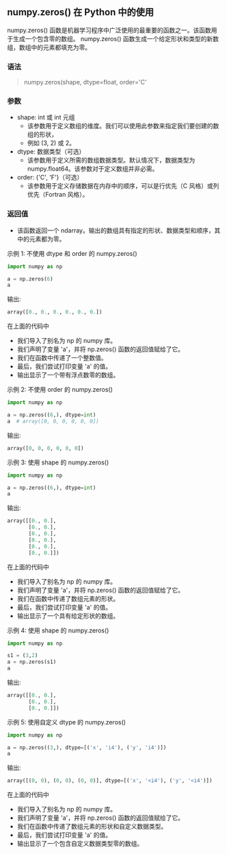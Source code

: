 ## numpy.zeros() 在 Python 中的使用
numpy.zeros() 函数是机器学习程序中广泛使用的最重要的函数之一。该函数用于生成一个包含零的数组。
numpy.zeros() 函数生成一个给定形状和类型的新数组，数组中的元素都填充为零。

### 语法
> numpy.zeros(shape, dtype=float, order='C'  

### 参数
- shape: int 或 int 元组
  - 该参数用于定义数组的维度。我们可以使用此参数来指定我们要创建的数组的形状，
  - 例如 (3, 2) 或 2。
- dtype: 数据类型（可选）
  - 该参数用于定义所需的数组数据类型。默认情况下，数据类型为 numpy.float64。该参数对于定义数组并非必需。
- order: {'C', 'F'}（可选）
  - 该参数用于定义存储数据在内存中的顺序，可以是行优先（C 风格）或列优先（Fortran 风格）。

### 返回值
- 该函数返回一个 ndarray。输出的数组具有指定的形状、数据类型和顺序，其中的元素都为零。

示例 1: 不使用 dtype 和 order 的 numpy.zeros()
```python
import numpy as np  

a = np.zeros(6)  
a
```

输出:
```python
array([0., 0., 0., 0., 0., 0.])
```

在上面的代码中
- 我们导入了别名为 np 的 numpy 库。
- 我们声明了变量 'a'，并将 np.zeros() 函数的返回值赋给了它。
- 我们在函数中传递了一个整数值。
- 最后，我们尝试打印变量 'a' 的值。
- 输出显示了一个带有浮点数零的数组。

示例 2: 不使用 order 的 numpy.zeros()
```python
import numpy as np  

a = np.zeros((6,), dtype=int)  
a  # array([0, 0, 0, 0, 0, 0])
```
输出:
```python
array([0, 0, 0, 0, 0, 0])
```

示例 3: 使用 shape 的 numpy.zeros()
```python
import numpy as np  

a = np.zeros((6,), dtype=int)  
a   
```
输出:
```python
array([[0., 0.],
       [0., 0.],
       [0., 0.],
       [0., 0.],
       [0., 0.],
       [0., 0.]])
```
在上面的代码中
- 我们导入了别名为 np 的 numpy 库。
- 我们声明了变量 'a'，并将 np.zeros() 函数的返回值赋给了它。
- 我们在函数中传递了数组元素的形状。
- 最后，我们尝试打印变量 'a' 的值。
- 输出显示了一个具有给定形状的数组。

示例 4: 使用 shape 的 numpy.zeros()
```python
import numpy as np  

s1 = (3,2)  
a = np.zeros(s1)  
a
```
输出:
```python
array([[0., 0.],
       [0., 0.],
       [0., 0.]])
```

示例 5: 使用自定义 dtype 的 numpy.zeros()
```python
import numpy as np  

a = np.zeros((3,), dtype=[('x', 'i4'), ('y', 'i4')])  
a
```
输出:
```python
array([(0, 0), (0, 0), (0, 0)], dtype=[('x', '<i4'), ('y', '<i4')])
```

在上面的代码中
- 我们导入了别名为 np 的 numpy 库。
- 我们声明了变量 'a'，并将 np.zeros() 函数的返回值赋给了它。
- 我们在函数中传递了数组元素的形状和自定义数据类型。
- 最后，我们尝试打印变量 'a' 的值。
- 输出显示了一个包含自定义数据类型零的数组。